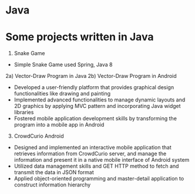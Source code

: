 # Java
# Some projects written in Java

1) Snake Game
- Simple Snake Game used Spring, Java 8

2a) Vector-Draw Program in Java
2b) Vector-Draw Program in Android
- Developed a user-friendly platform that provides graphical design functionalities like drawing and painting
- Implemented advanced functionalities to manage dynamic layouts and 2D graphics by applying MVC pattern and incorporating Java widget libraries
- Fostered mobile application development skills by transforming the program into a mobile app in Android

3) CrowdCurio Android
- Designed and implemented an interactive mobile application that retrieves information from CrowdCurio server, and manage the information and present it in a native mobile interface of Android system
- Utilized data management skills and GET HTTP method to fetch and transmit the data in JSON format
- Applied object-oriented programming and master-detail application to construct information hierarchy
